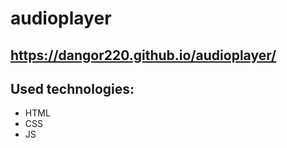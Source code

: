 # audioplayer

## https://dangor220.github.io/audioplayer/

## Used technologies:

* HTML
* CSS
* JS
